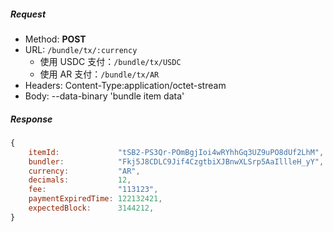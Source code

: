 ##### Request
- Method: **POST**
- URL: ```/bundle/tx/:currency```
    - 使用 USDC 支付：```/bundle/tx/USDC```
    - 使用 AR 支付：```/bundle/tx/AR```
- Headers: Content-Type:application/octet-stream
- Body:
  --data-binary 'bundle item data'
##### Response
```js
{
    itemId:             "tSB2-PS3Qr-POmBgjIoi4wRYhhGq3UZ9uPO8dUf2LhM",
    bundler:            "Fkj5J8CDLC9Jif4CzgtbiXJBnwXLSrp5AaIllleH_yY",
    currency:           "AR",
    decimals:           12,
    fee:                "113123",
    paymentExpiredTime: 122132421,
    expectedBlock:      3144212,
}
```
